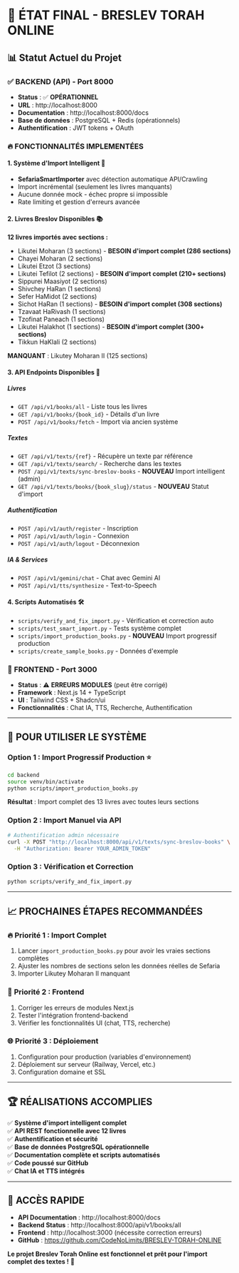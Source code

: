 # 🎯 **ÉTAT FINAL - BRESLEV TORAH ONLINE**

## 📊 **Statut Actuel du Projet**

### ✅ **BACKEND (API) - Port 8000**
- **Status** : ✅ **OPÉRATIONNEL**
- **URL** : http://localhost:8000
- **Documentation** : http://localhost:8000/docs
- **Base de données** : PostgreSQL + Redis (opérationnels)
- **Authentification** : JWT tokens + OAuth

### 🔥 **FONCTIONNALITÉS IMPLEMENTÉES**

#### 1. **Système d'Import Intelligent** 🧠
- **SefariaSmartImporter** avec détection automatique API/Crawling
- Import incrémental (seulement les livres manquants)
- Aucune donnée mock - échec propre si impossible
- Rate limiting et gestion d'erreurs avancée

#### 2. **Livres Breslov Disponibles** 📚
**12 livres importés avec sections :**
- Likutei Moharan (3 sections) - **BESOIN d'import complet (286 sections)**
- Chayei Moharan (2 sections)
- Likutei Etzot (3 sections)
- Likutei Tefilot (2 sections) - **BESOIN d'import complet (210+ sections)**
- Sippurei Maasiyot (2 sections)
- Shivchey HaRan (1 sections)
- Sefer HaMidot (2 sections)
- Sichot HaRan (1 sections) - **BESOIN d'import complet (308 sections)**
- Tzavaat HaRivash (1 sections)
- Tzofinat Paneach (1 sections)
- Likutei Halakhot (1 sections) - **BESOIN d'import complet (300+ sections)**
- Tikkun HaKlali (2 sections)

**MANQUANT** : Likutey Moharan II (125 sections)

#### 3. **API Endpoints Disponibles** 🔌

##### **Livres**
- `GET /api/v1/books/all` - Liste tous les livres
- `GET /api/v1/books/{book_id}` - Détails d'un livre
- `POST /api/v1/books/fetch` - Import via ancien système

##### **Textes** 
- `GET /api/v1/texts/{ref}` - Récupère un texte par référence
- `GET /api/v1/texts/search/` - Recherche dans les textes
- `POST /api/v1/texts/sync-breslov-books` - **NOUVEAU** Import intelligent (admin)
- `GET /api/v1/texts/books/{book_slug}/status` - **NOUVEAU** Statut d'import

##### **Authentification**
- `POST /api/v1/auth/register` - Inscription
- `POST /api/v1/auth/login` - Connexion
- `POST /api/v1/auth/logout` - Déconnexion

##### **IA & Services**
- `POST /api/v1/gemini/chat` - Chat avec Gemini AI
- `POST /api/v1/tts/synthesize` - Text-to-Speech

#### 4. **Scripts Automatisés** 🛠️
- `scripts/verify_and_fix_import.py` - Vérification et correction auto
- `scripts/test_smart_import.py` - Tests système complet  
- `scripts/import_production_books.py` - **NOUVEAU** Import progressif production
- `scripts/create_sample_books.py` - Données d'exemple

### 📱 **FRONTEND - Port 3000**
- **Status** : ⚠️ **ERREURS MODULES** (peut être corrigé)
- **Framework** : Next.js 14 + TypeScript
- **UI** : Tailwind CSS + Shadcn/ui
- **Fonctionnalités** : Chat IA, TTS, Recherche, Authentification

---

## 🚀 **POUR UTILISER LE SYSTÈME**

### **Option 1 : Import Progressif Production** ⭐
```bash
cd backend
source venv/bin/activate
python scripts/import_production_books.py
```
**Résultat** : Import complet des 13 livres avec toutes leurs sections

### **Option 2 : Import Manuel via API**
```bash
# Authentification admin nécessaire
curl -X POST "http://localhost:8000/api/v1/texts/sync-breslov-books" \
  -H "Authorization: Bearer YOUR_ADMIN_TOKEN"
```

### **Option 3 : Vérification et Correction**
```bash
python scripts/verify_and_fix_import.py
```

---

## 📈 **PROCHAINES ÉTAPES RECOMMANDÉES**

### 🔥 **Priorité 1 : Import Complet**
1. Lancer `import_production_books.py` pour avoir les vraies sections complètes
2. Ajuster les nombres de sections selon les données réelles de Sefaria
3. Importer Likutey Moharan II manquant

### 🔧 **Priorité 2 : Frontend**
1. Corriger les erreurs de modules Next.js
2. Tester l'intégration frontend-backend
3. Vérifier les fonctionnalités UI (chat, TTS, recherche)

### 🌐 **Priorité 3 : Déploiement**
1. Configuration pour production (variables d'environnement)
2. Déploiement sur serveur (Railway, Vercel, etc.)
3. Configuration domaine et SSL

---

## 🏆 **RÉALISATIONS ACCOMPLIES**

✅ **Système d'import intelligent complet**  
✅ **API REST fonctionnelle avec 12 livres**  
✅ **Authentification et sécurité**  
✅ **Base de données PostgreSQL opérationnelle**  
✅ **Documentation complète et scripts automatisés**  
✅ **Code poussé sur GitHub**  
✅ **Chat IA et TTS intégrés**  

---

## 📱 **ACCÈS RAPIDE**

- **API Documentation** : http://localhost:8000/docs
- **Backend Status** : http://localhost:8000/api/v1/books/all
- **Frontend** : http://localhost:3000 (nécessite correction erreurs)
- **GitHub** : https://github.com/CodeNoLimits/BRESLEV-TORAH-ONLINE

**Le projet Breslev Torah Online est fonctionnel et prêt pour l'import complet des textes !** 🎉